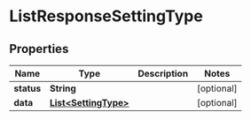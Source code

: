 

# ListResponseSettingType


## Properties

| Name | Type | Description | Notes |
|------------ | ------------- | ------------- | -------------|
|**status** | **String** |  |  [optional] |
|**data** | [**List&lt;SettingType&gt;**](SettingType.md) |  |  [optional] |



